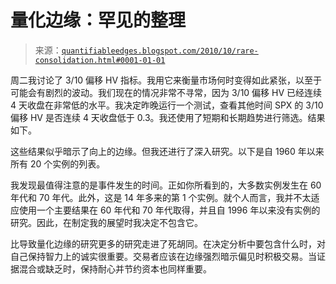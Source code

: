 <!--yml

分类：未分类

日期：2024-05-18 12:52:54

-->

# 量化边缘：罕见的整理

> 来源：[`quantifiableedges.blogspot.com/2010/10/rare-consolidation.html#0001-01-01`](http://quantifiableedges.blogspot.com/2010/10/rare-consolidation.html#0001-01-01)

周二我讨论了 3/10 偏移 HV 指标。我用它来衡量市场何时变得如此紧张，以至于可能会有剧烈的波动。我们现在的情况非常不寻常，因为 3/10 偏移 HV 已经连续 4 天收盘在非常低的水平。我决定昨晚运行一个测试，查看其他时间 SPX 的 3/10 偏移 HV 是否连续 4 天收盘低于 0.3。我还使用了短期和长期趋势进行筛选。结果如下。

这些结果似乎暗示了向上的边缘。但我还进行了深入研究。以下是自 1960 年以来所有 20 个实例的列表。

我发现最值得注意的是事件发生的时间。正如你所看到的，大多数实例发生在 60 年代和 70 年代。此外，这是 14 年多来的第 1 个实例。就个人而言，我并不太适应使用一个主要结果在 60 年代和 70 年代取得，并且自 1996 年以来没有实例的研究。因此，在制定我的展望时我决定不包含它。

比导致量化边缘的研究更多的研究走进了死胡同。在决定分析中要包含什么时，对自己保持智力上的诚实很重要。交易者应该在边缘强烈暗示偏见时积极交易。当证据混合或缺乏时，保持耐心并节约资本也同样重要。
